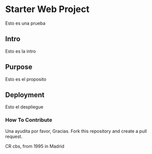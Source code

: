 # Starter Web Project
Esto es una prueba
## Intro
Esto es la intro 
## Purpose
Esto es el proposito
## Deployment
Esto el despliegue
### How To Contribute
Una ayudita por favor, Gracias.
Fork this repository and create a pull request.

CR cbs, from 1995 in Madrid